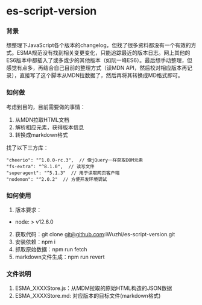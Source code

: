 
# es-script-version

### 背景
想整理下JavaScript各个版本的changelog，但找了很多资料都没有一个有效的方式。ESMA规范没有找到相关变更变化，只能追踪最近的版本日志。网上其他的ES6版本中都插入了或多或少的其他版本（如阮一峰ES6）。最后想手动整理，但感觉有点多，再结合自己目前的整理方式（读MDN API，然后校对相应版本再记录），直接写了这个脚本从MDN拉数据了，然后再将其转换成MD格式即可。


### 如何做
考虑到目的，目前需要做的事情：
1. 从MDN拉取HTML文档
2. 解析相应元素，获得版本信息
3. 转换成markdown格式

找了以下三方库：
```
"cheerio": "^1.0.0-rc.3",  // 像jQuery一样获取DOM元素
"fs-extra": "^8.1.0",  // 读写文件
"superagent": "^5.1.3"  // 用于读取网页客户端
"nodemon": "^2.0.2"  // 方便开发环境调试
```

### 如何使用

1. 版本要求：
  * node: > v12.6.0
2. 获取代码：git clone git@github.com:iWuzhi/es-script-version.git
3. 安装依赖：npm i
4. 抓取原始数据：npm run fetch
5. markdown文件生成：npm run revert

### 文件说明

1. ESMA_XXXXStore.js：从MDM拉取的原始HTML构造的JSON数据
2. ESMA_XXXXStore.md: 对应版本的目标文件(markdown格式)







